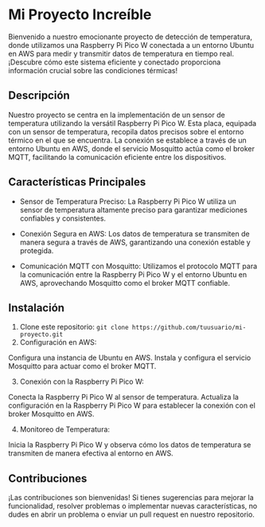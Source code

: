 # Mi Proyecto Increíble

Bienvenido a nuestro emocionante proyecto de detección de temperatura, donde utilizamos una Raspberry Pi Pico W conectada a un entorno Ubuntu en AWS para medir y transmitir datos de temperatura en tiempo real. ¡Descubre cómo este sistema eficiente y conectado proporciona información crucial sobre las condiciones térmicas!

## Descripción

Nuestro proyecto se centra en la implementación de un sensor de temperatura utilizando la versátil Raspberry Pi Pico W. Esta placa, equipada con un sensor de temperatura, recopila datos precisos sobre el entorno térmico en el que se encuentra. La conexión se establece a través de un entorno Ubuntu en AWS, donde el servicio Mosquitto actúa como el broker MQTT, facilitando la comunicación eficiente entre los dispositivos.
## Características Principales

- Sensor de Temperatura Preciso: La Raspberry Pi Pico W utiliza un sensor de temperatura altamente preciso para garantizar mediciones confiables y consistentes.

- Conexión Segura en AWS: Los datos de temperatura se transmiten de manera segura a través de AWS, garantizando una conexión estable y protegida.

- Comunicación MQTT con Mosquitto: Utilizamos el protocolo MQTT para la comunicación entre la Raspberry Pi Pico W y el entorno Ubuntu en AWS, aprovechando Mosquitto como el broker MQTT confiable.

## Instalación

1. Clone este repositorio: `git clone https://github.com/tuusuario/mi-proyecto.git`
2. Configuración en AWS:

  Configura una instancia de Ubuntu en AWS.
  Instala y configura el servicio Mosquitto para actuar como el broker MQTT.

3. Conexión con la Raspberry Pi Pico W:

  Conecta la Raspberry Pi Pico W al sensor de temperatura.
  Actualiza la configuración en la Raspberry Pi Pico W para establecer la conexión con el broker Mosquitto en AWS.

4. Monitoreo de Temperatura:

  Inicia la Raspberry Pi Pico W y observa cómo los datos de temperatura se transmiten de manera efectiva al entorno en AWS.

## Contribuciones

¡Las contribuciones son bienvenidas! Si tienes sugerencias para mejorar la funcionalidad, resolver problemas o implementar nuevas características, no dudes en abrir un problema o enviar un pull request en nuestro repositorio.

